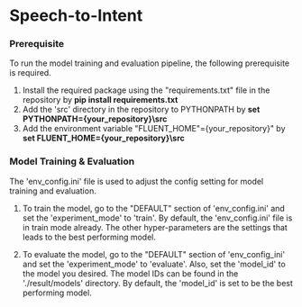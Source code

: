 # Speech-to-Intent

### Prerequisite
To run the model training and evaluation pipeline, the following prerequisite is required. 
1. Install the required package using the "requirements.txt" file in the repository by **pip install requirements.txt**
2. Add the 'src' directory in the repository to PYTHONPATH by **set PYTHONPATH={your_repository}\src**
3. Add the environment variable "FLUENT_HOME"={your_repository}" by **set FLUENT_HOME={your_repository}\src**

### Model Training & Evaluation
The 'env_config.ini' file is used to adjust the config setting for model training and evaluation.

1. To train the model, go to the "DEFAULT" section of 'env_config.ini' and set the 'experiment_mode' to 'train'.
By default, the 'env_config.ini' file is in train mode already.
The other hyper-parameters are the settings that leads to the best performing model. 

2. To evaluate the model, go to the "DEFAULT" section of 'env_config_ini' and set the 'experiment_mode' to 'evaluate'.
Also, set the 'model_id' to the model you desired. The model IDs can be found in the './result/models' directory.
By default, the 'model_id' is set to be the best performing model.